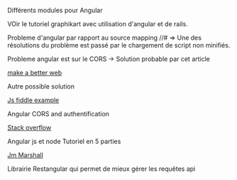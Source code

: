 Différents modules pour Angular 

VOir le tutoriel graphikart avec utilisation d'angular et de rails.

Probleme d'angular par rapport au source mapping //# => Une des résolutions du problème est passé par le chargement de script non minifiés.

Probleme angular est sur le CORS -> Solution probable par cet article

[make a better web](http://better-inter.net/enabling-cors-in-angular-js/)

Autre possible solution 

[Js fiddle example](http://jsfiddle.net/ricardohbin/E3YEt/)

Angular CORS and authentification 

[Stack overflow](http://stackoverflow.com/questions/21455045/angularjs-http-cors-and-http-authentication)

Angular js et node Tutoriel en 5 parties

[Jm Marshall](http://www.jmarshall.com/easy/http/)

Librairie Restangular qui permet de mieux gérer les requêtes api

